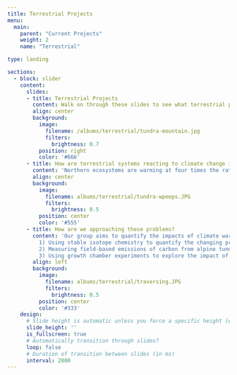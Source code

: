 ```yaml
---
title: Terrestrial Projects
menu:
  main:
    parent: "Current Projects"
    weight: 2
    name: "Terrestrial"

type: landing

sections:
  - block: slider
    content:
      slides:
      - title: Terrestrial Projects
        content: Walk on through these slides to see what terrestrial projects we're working on!
        align: center
        background:
          image:
            filename: /albums/terrestrial/tundra-mountain.jpg
            filters:
              brightness: 0.7
          position: right
          color: '#666'
      - title: How are terrestrial systems reacting to climate change in the North?
        content: 'Northern ecosystems are warming at four times the rate of the global averages, with potentially important consequences for terrestrial carbon storage and emission. Boreal-Arctic soils store vast amounts of carbon which is at risk of being transformed and emitted into the atmosphere as greenhouse gases. Saturated soils, including water-saturated wetlands, are likely to release more methane and carbon dioxide as temperatures continue to rise and as permafrost thaws. Conversely, dry upland ecosystems, including alpine, tundra, and forest soils, are potential sinks of methane due to methane-consuming microbes that live in the soils, but the response of upland ecosystem methane cycling to warming remains unconstrained.'
        align: center
        background:
          image:
            filename: albums/terrestrial/tundra-wpeeps.JPG
            filters:
              brightness: 0.5
          position: center
          color: '#555'
      - title: How are we approaching these problems?
        content: 'Our group aims to quantify the impacts of climate warming and related shifts in vegetation on production and consumption of methane (and carbon dioxide!) across terrestrial boreal-Arctic ecosystems. Examples of our approaches include: <br>
          1) Using stable isotope chemistry to quantify the changing production pathways of methane in wetland ecosystems, <br>
          2) Measuring field-based emissions of carbon from alpine tundra ecosystems using portable infrared greenhouse gas analyzers, <br>
          3) Using growth chamber experiments to explore the impact of shrub encroachment on methane uptake in northern soils. <br>'
        align: left
        background:
          image:
            filename: albums/terrestrial/traversing.JPG
            filters:
              brightness: 0.5
          position: center
          color: '#333'
    design:
      # Slide height is automatic unless you force a specific height (e.g. '400px')
      slide_height: ''
      is_fullscreen: true
      # Automatically transition through slides?
      loop: false
      # Duration of transition between slides (in ms)
      interval: 2000
---
```

